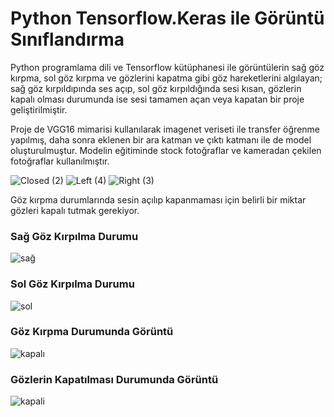 # Python Tensorflow.Keras ile Görüntü Sınıflandırma
Python programlama dili ve Tensorflow kütüphanesi ile görüntülerin sağ göz kırpma, sol göz kırpma ve gözlerini kapatma gibi göz hareketlerini algılayan; sağ göz kırpıldıpında ses açıp, sol göz kırpıldığında sesi kısan, gözlerin kapalı olması durumunda ise sesi tamamen açan veya kapatan bir proje geliştirilmiştir.

Proje de VGG16 mimarisi kullanılarak imagenet veriseti ile transfer öğrenme yapılmış, daha sonra eklenen bir ara katman ve çıktı katmanı ile de model oluşturulmuştur. Modelin eğitiminde stock fotoğraflar ve kameradan çekilen fotoğraflar kullanılmıştır.

![Closed (2)](https://user-images.githubusercontent.com/55946046/173818981-70de168e-80f6-4ea0-bba7-0f74261161ae.jpg) ![Left (4)](https://user-images.githubusercontent.com/55946046/173819204-964bb7d2-4c9d-46af-b5c0-0f773ca04038.jpg) ![Right (3)](https://user-images.githubusercontent.com/55946046/173819442-6a240619-d0c2-4605-a04f-c057e737701f.jpg)

Göz kırpma durumlarında sesin açılıp kapanmaması için belirli bir miktar gözleri kapalı tutmak gerekiyor.

### Sağ Göz Kırpılma Durumu
![sağ](https://user-images.githubusercontent.com/55946046/173820494-c3c61fed-9040-4f14-9406-c5d106f85a8f.jpg)

### Sol Göz Kırpılma Durumu
![sol](https://user-images.githubusercontent.com/55946046/173820566-fd51eb2d-a8a5-4395-a809-879343b0f21e.jpg)

### Göz Kırpma Durumunda Görüntü
![kapalı](https://user-images.githubusercontent.com/55946046/173822728-1ee398d8-7b71-4563-815d-a62825d56297.jpg)

### Gözlerin Kapatılması Durumunda Görüntü
![kapali](https://user-images.githubusercontent.com/55946046/173822945-3ca42c59-fac0-4e2b-88af-aa3728d3d80d.jpg)
